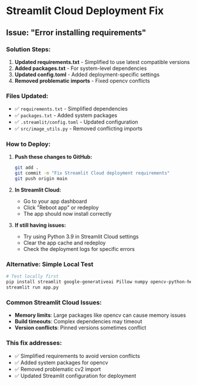 # Streamlit Cloud Deployment Fix

## Issue: "Error installing requirements"

### Solution Steps:

1. **Updated requirements.txt** - Simplified to use latest compatible versions
2. **Added packages.txt** - For system-level dependencies
3. **Updated config.toml** - Added deployment-specific settings
4. **Removed problematic imports** - Fixed opencv conflicts

### Files Updated:
- ✅ `requirements.txt` - Simplified dependencies
- ✅ `packages.txt` - Added system packages
- ✅ `.streamlit/config.toml` - Updated configuration
- ✅ `src/image_utils.py` - Removed conflicting imports

### How to Deploy:

1. **Push these changes to GitHub:**
   ```bash
   git add .
   git commit -m "Fix Streamlit Cloud deployment requirements"
   git push origin main
   ```

2. **In Streamlit Cloud:**
   - Go to your app dashboard
   - Click "Reboot app" or redeploy
   - The app should now install correctly

3. **If still having issues:**
   - Try using Python 3.9 in Streamlit Cloud settings
   - Clear the app cache and redeploy
   - Check the deployment logs for specific errors

### Alternative: Simple Local Test
```bash
# Test locally first
pip install streamlit google-generativeai Pillow numpy opencv-python-headless requests
streamlit run app.py
```

### Common Streamlit Cloud Issues:
- **Memory limits**: Large packages like opencv can cause memory issues
- **Build timeouts**: Complex dependencies may timeout
- **Version conflicts**: Pinned versions sometimes conflict

### This fix addresses:
- ✅ Simplified requirements to avoid version conflicts  
- ✅ Added system packages for opencv
- ✅ Removed problematic cv2 import
- ✅ Updated Streamlit configuration for deployment